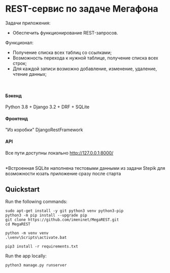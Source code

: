                                                                                                                                        
# REST-сервис по задаче Мегафона 

<p>Задачи приложения:</p>
<ul>
<li> Обеспечить функционирование REST-запросов.</li>
</ul>
<p> Функционал:</p>
<ul>
<li> Получение списка всех таблиц со ссылками;</li>
<li> Возможность перехода к нужной таблице, получение списка всех строк;</li>
<li> Для каждой записи возможно добавление, изменение, удаление, чтение данных;</li>
</ul>
<br>

#### Бэкенд
Python 3.8 + Django 3.2 + DRF + SQLite<br>


#### Фронтенд
"Из коробки" DjangoRestFramework

#### API
Все пути доступны локально http://127.0.0.1:8000/ <br><br>

*Встроенная SQLite наполнена тестовыми данными из задачи Stepik для возможности юзать приложение сразу после старта


## Quickstart

Run the following commands:

    sudo apt-get install -y git python3 venv python3-pip
    python3 -m pip install --upgrade pip
    git clone https://github.com/imeninet/MegaREST.git
    cd MegaREST
    
    python -m venv venv
    .\venv\Scripts\activate.bat

    pip3 install -r requirements.txt

Run the app locally:

    python3 manage.py runserver
